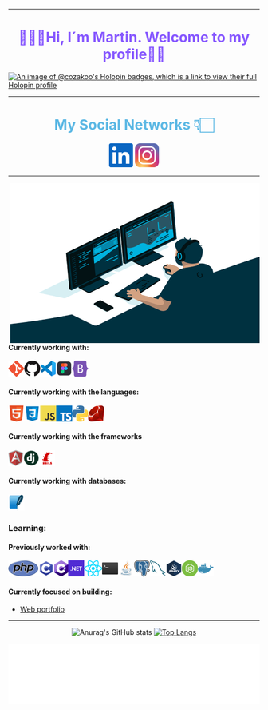 
---

<h1 align="center" backgr style="color: #8758FF;">👨🏻‍💻Hi, I´m Martin. Welcome to my profile👋🏻</h1>

[![An image of @cozakoo's Holopin badges, which is a link to view their full Holopin profile](https://holopin.me/cozakoo)](https://holopin.io/@cozakoo)

---
<h1 align="center" style='color: #5CB8E4'>My Social Networks 👇🏻 </h1>
<p align="center">
<a href="https://www.linkedin.com/in/martin-arcos"><img alt="LinkedIn" title="LinkedIn" height="48" width="48" src="assets/linkedin.svg"></a>

<a href="https://www.instagram.com/martin_arcos_/?hl=es-la">
<img  alt="Martin Arcos Instagram" height="48" width="48" src="icons/instagram.png" />
</a>
</p>

---

 <img align="right" alt="GIF" src="code.gif" width="500" height="320" />

#### Currently working with:

[<img align="left" src="icons/git.png" />](https://git-scm.com/)

[<img align="left" src="icons/github.png" />](https://github.com/)

[<img align="left" src="icons/vscode.png" />](https://code.visualstudio.com/)

[<img align="left" src="icons/figma.png" width="32" height="32"/>](https://www.hiberus.com/crecemos-contigo/ventajas-de-usar-figma-como-herramienta-de-diseno-ui/)

[<img align="left" src="icons/bootstrap.png" width="32" height="32"/>](https://getbootstrap.com/)



<br>
<br>

#### Currently working with the languages:

[<img align="left" src="icons/html5.png" width="32" height="32"/>](https://developer.mozilla.org/es/docs/Web/HTML)

[<img align="left" src="icons/CSS3.png" width="32" height="32"/>](https://developer.mozilla.org/es/docs/Web/CSS)

[<img align="left" src="icons/javascript.png" />](https://en.wikipedia.org/wiki/JavaScript)

[<img align="left" src="icons/typescript.png" />](https://www.typescriptlang.org/)

[<img align="left" src="icons/python.png" />](https://www.python.org/)

[<img align="left" src="icons/ruby.png" width="32" height="32"/>](https://www.ruby-lang.org/es/)


<br>
<br>

#### Currently working with the frameworks

[<img align="left" src="icons/angular.png" />](https://angular.io/)

[<img align="left" src="icons/django.png" width="32" height="32"/>](https://www.djangoproject.com/)

[<img align="left" src="icons/rails.png" width="32" height="32"/>](https://rubyonrails.org/)

<br>
<br>

#### Currently working with databases:

[<img align="left" src="icons/SQLite.png" width="32" height="32"/>](https://www.sqlite.org/index.html)

<br>
<br>

### Learning:

#### Previously worked with:

[<img align="left" src="icons/php.png" />](https://www.php.net/)

[<img align="left" src="icons/c.png" width="32" height="32"/>](https://es.wikipedia.org/wiki/C_(lenguaje_de_programaci%C3%B3n))

[<img align="left" src="icons/csharp.png" />](http://csharp.net/)

[<img align="left" src="icons/dotnet.png" />](https://dotnet.microsoft.com/)

[<img align="left" src="icons/react.png" />](https://reactjs.org/)

[<img align="left" src="icons/bash.png" width="32" height="32"/>](https://es.wikipedia.org/wiki/Bash)

[<img align="left" src="icons/java.png" width="32" height="32"/>](https://www.java.com/es/download/help/whatis_java.html)

[<img align="left" src="icons/postgreSQL.png" width="32" height="32"/>](https://es.wikipedia.org/wiki/PostgreSQL)

[<img align="left" src="icons/mysql.png" width="32" height="32"/>](https://www.mysql.com/)

[<img align="left" src="icons/jquery.png" width="32" height="32"/>](https://jquery.com/)

[<img align="left" src="icons/node.png" width="32" height="32"/>](https://nodejs.org/es/)

[<img align="left" src="icons/docker.png" width="32" height="32"/>](https://www.docker.com/)


<br>
<br>

#### Currently focused on building:

- [Web portfolio](https://github.com/cozakoo/AP_MaquetadoEstatico_HTML.git)

---

<div align="center">

![Anurag's GitHub stats](https://github-readme-stats.vercel.app/api?username=cozakoo&show_icons=true&theme=radical)
[![Top Langs](https://github-readme-stats.vercel.app/api/top-langs/?username=cozakoo&layout=compact&theme=radical)](https://github.com/anuraghazra/github-readme-stats)
</div>

<div align="center">
<img height="120" alt="Thanks for visiting me" width="100%" src="images/marquee.svg" />
<br />
 
